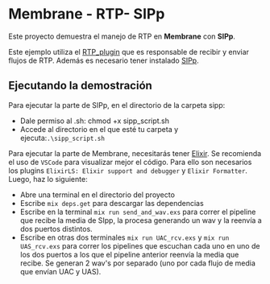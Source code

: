 # Membrane - RTP- SIPp

Este proyecto demuestra el manejo de RTP en **Membrane** con **SIPp**.

Este ejemplo utiliza el [RTP_plugin](https://github.com/membraneframework/membrane_rtp_plugin) que es responsable de recibir y enviar flujos de RTP. Además es necesario tener instalado [SIPp](https://sipp.readthedocs.io/en/v3.6.1/installation.html).

## Ejecutando la demostración

Para ejecutar la parte de SIPp, en el directorio de la carpeta sipp:
- Dale permiso al .sh: chmod +x sipp_script.sh
- Accede al directorio en el que esté tu carpeta y ejecuta:`.\sipp_script.sh`

Para ejecutar la parte de Membrane, necesitarás tener [Elixir](https://elixir-lang.org/install.html). Se recomienda el uso de `VSCode` para visualizar mejor el código. 
Para ello son necesarios los plugins `ElixirLS: Elixir support and debugger` y `Elixir Formatter`. Luego, haz lo siguiente:

- Abre una terminal en el directorio del proyecto
- Escribe `mix deps.get` para descargar las dependencias
- Escribe en la terminal `mix run send_and_wav.exs` para correr el pipeline que recibe la media de SIpp, la procesa generando un wav y la reenvía a dos puertos distintos.
- Escribe en otras dos terminales `mix run UAC_rcv.exs` y `mix run UAS_rcv.exs` para correr los pipelines que escuchan cada uno en uno de los dos puertos a los que el pipeline anterior reenvía la media que recibe. Se generan 2 wav's por separado (uno por cada flujo de media que envían UAC y UAS).



